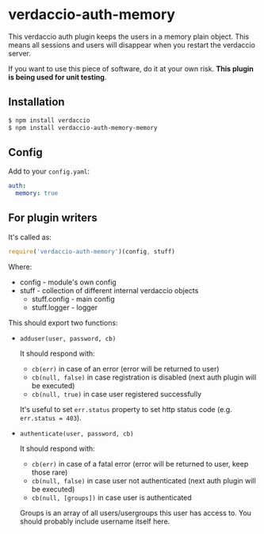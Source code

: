 # verdaccio-auth-memory

This verdaccio auth plugin keeps the users in a memory plain object.
This means all sessions and users will disappear when you restart the verdaccio server.

If you want to use this piece of software, do it at your own risk. **This plugin is being used for unit testing**.

## Installation

```sh
$ npm install verdaccio
$ npm install verdaccio-auth-memory-memory
```

## Config

Add to your `config.yaml`:

```yaml
auth:
  memory: true
```

## For plugin writers

It's called as:

```js
require('verdaccio-auth-memory')(config, stuff)
```

Where:

 - config - module's own config
 - stuff - collection of different internal verdaccio objects
   - stuff.config - main config
   - stuff.logger - logger

This should export two functions:

 - `adduser(user, password, cb)`

   It should respond with:
    - `cb(err)` in case of an error (error will be returned to user)
    - `cb(null, false)` in case registration is disabled (next auth plugin will be executed)
    - `cb(null, true)` in case user registered successfully

   It's useful to set `err.status` property to set http status code (e.g. `err.status = 403`).

 - `authenticate(user, password, cb)`

   It should respond with:
    - `cb(err)` in case of a fatal error (error will be returned to user, keep those rare)
    - `cb(null, false)` in case user not authenticated (next auth plugin will be executed)
    - `cb(null, [groups])` in case user is authenticated

   Groups is an array of all users/usergroups this user has access to. You should probably include username itself here.


